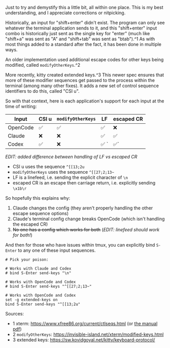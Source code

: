 <!-- based on https://github.com/sst/opencode/issues/1505#issuecomment-3411334883 -->

Just to try and demystify this a little bit, all within one place. This is my best understanding, and I appreciate corrections or nitpicking.

Historically, an input for "shift+enter" didn't exist. The program can only see whatever the terminal application sends to it, and this "shift+enter" input combo is historically just sent as the single key for "enter" (much like "shift+a" was sent as "A" and "shift+tab" was sent as "btab").^1
As with most things added to a standard after the fact, it has been done in multiple ways.

An older implementation used additional escape codes for other keys being modified, called `modifyOtherKeys`.^2

More recently, kitty created extended keys.^3 This newer spec ensures that more of these modifier sequences get passed to the process within the terminal (among many other fixes). It adds a new set of control sequence identifiers to do this, called "CSI u".

So with that context, here is each application's support for each input at the time of writing:

| Input     | CSI u | `modifyOtherKeys` | LF | escaped CR |
| -         | -     | -                 | -       | - |
| OpenCode  | ✅    | ✅                | ✅    | ❌      |
| Claude    | ❌    | ❌                | ✅      | ✅    | 
| Codex     | ✅    | ❌                | ✅      `|✅`      |

_EDIT: added difference between handling of LF vs escaped CR_

- CSI u uses the sequence `^[[13;2u`
- `modifyOtherKeys` uses the sequence `^[[27;2;13~`
- LF is a linefeed, i.e. sending the explicit character of `\n`
- escaped CR is an escape then carriage return, i.e. explicitly sending `\x1b\r`

So hopefully this explains why:
1. Claude changes the config (they aren't properly handling the other escape sequence options)
2. Claude's terminal config change breaks OpenCode (which isn't handling the escaped CR)
3. ~~No one has a config which works for both~~ (_EDIT: linefeed should work for both!_)

And then for those who have issues within tmux, you can explicitly bind `S-Enter` to any one of these input sequences.

```
# Pick your poison:

# Works with Claude and Codex
# bind S-Enter send-keys "\n"

# Works with OpenCode and Codex
# bind S-Enter send-keys "^[[27;2;13~"

# Works with OpenCode and Codex
set -g extended-keys on
bind S-Enter send-keys "^[[13;2u"
```

Sources:

- 1 xterm: https://www.xfree86.org/current/ctlseqs.html (or [the manual pdf](https://invisible-island.net/xterm/ctlseqs/ctlseqs.pdf))
- 2 `modifyOtherKeys`: https://invisible-island.net/xterm/modified-keys.html
- 3 extended keys: https://sw.kovidgoyal.net/kitty/keyboard-protocol/

